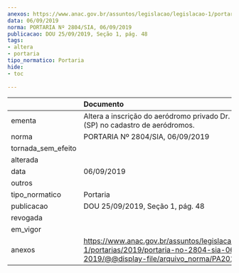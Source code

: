 ```yaml
---
anexos: https://www.anac.gov.br/assuntos/legislacao/legislacao-1/portarias/2019/portaria-no-2804-sia-06-09-2019/@@display-file/arquivo_norma/PA2019-2804.pdf
data: 06/09/2019
norma: PORTARIA Nº 2804/SIA, 06/09/2019
publicacao: DOU 25/09/2019, Seção 1, pág. 48
tags:
- altera
- portaria
tipo_normatico: Portaria
hide: 
- toc 
 
---
```


|                    | Documento                                                                                                                                            |
|:-------------------|:-----------------------------------------------------------------------------------------------------------------------------------------------------|
| ementa             | Altera a inscrição do aeródromo privado Dr. Emílio Fehr (SP) no cadastro de aeródromos.                                                              |
| norma              | PORTARIA Nº 2804/SIA, 06/09/2019                                                                                                                     |
| tornada_sem_efeito |                                                                                                                                                      |
| alterada           |                                                                                                                                                      |
| data               | 06/09/2019                                                                                                                                           |
| outros             |                                                                                                                                                      |
| tipo_normatico     | Portaria                                                                                                                                             |
| publicacao         | DOU 25/09/2019, Seção 1, pág. 48                                                                                                                     |
| revogada           |                                                                                                                                                      |
| em_vigor           |                                                                                                                                                      |
| anexos             | https://www.anac.gov.br/assuntos/legislacao/legislacao-1/portarias/2019/portaria-no-2804-sia-06-09-2019/@@display-file/arquivo_norma/PA2019-2804.pdf |